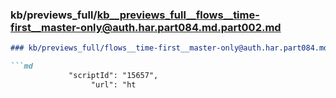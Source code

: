 ### kb/previews_full/kb__previews_full__flows__time-first__master-only@auth.har.part084.md.part002.md

```md
### kb/previews_full/flows__time-first__master-only@auth.har.part084.md (part 002)

```md
             "scriptId": "15657",
                  "url": "ht
```

```

```
